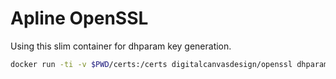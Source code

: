 # Apline OpenSSL

Using this slim container for dhparam key generation.

```bash
docker run -ti -v $PWD/certs:/certs digitalcanvasdesign/openssl dhparam -out /certs/dhparam.pem 2048
```
